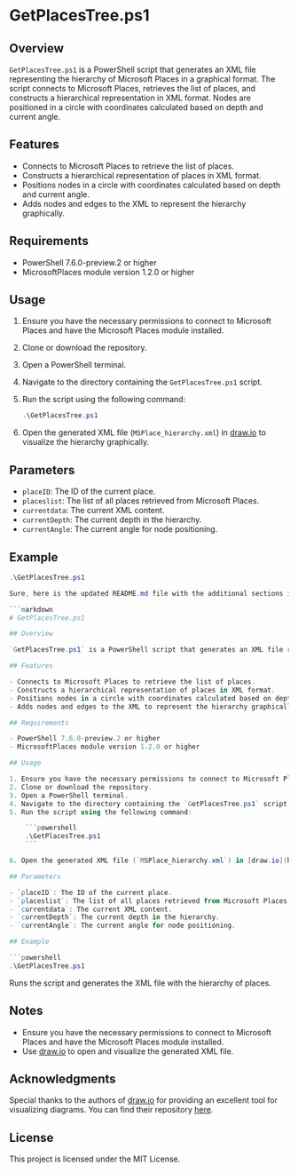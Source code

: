 # GetPlacesTree.ps1

## Overview

`GetPlacesTree.ps1` is a PowerShell script that generates an XML file representing the hierarchy of Microsoft Places in a graphical format. The script connects to Microsoft Places, retrieves the list of places, and constructs a hierarchical representation in XML format. Nodes are positioned in a circle with coordinates calculated based on depth and current angle.

## Features

- Connects to Microsoft Places to retrieve the list of places.
- Constructs a hierarchical representation of places in XML format.
- Positions nodes in a circle with coordinates calculated based on depth and current angle.
- Adds nodes and edges to the XML to represent the hierarchy graphically.

## Requirements

- PowerShell 7.6.0-preview.2 or higher
- MicrosoftPlaces module version 1.2.0 or higher

## Usage

1. Ensure you have the necessary permissions to connect to Microsoft Places and have the Microsoft Places module installed.
2. Clone or download the repository.
3. Open a PowerShell terminal.
4. Navigate to the directory containing the `GetPlacesTree.ps1` script.
5. Run the script using the following command:

    ```powershell
    .\GetPlacesTree.ps1
    ```

6. Open the generated XML file (`MSPlace_hierarchy.xml`) in [draw.io](https://app.diagrams.net/) to visualize the hierarchy graphically.

## Parameters

- `placeID`: The ID of the current place.
- `placeslist`: The list of all places retrieved from Microsoft Places.
- `currentdata`: The current XML content.
- `currentDepth`: The current depth in the hierarchy.
- `currentAngle`: The current angle for node positioning.

## Example

```powershell
.\GetPlacesTree.ps1

Sure, here is the updated README.md file with the additional sections integrated:

```markdown
# GetPlacesTree.ps1

## Overview

`GetPlacesTree.ps1` is a PowerShell script that generates an XML file representing the hierarchy of Microsoft Places in a graphical format. The script connects to Microsoft Places, retrieves the list of places, and constructs a hierarchical representation in XML format. Nodes are positioned in a circle with coordinates calculated based on depth and current angle.

## Features

- Connects to Microsoft Places to retrieve the list of places.
- Constructs a hierarchical representation of places in XML format.
- Positions nodes in a circle with coordinates calculated based on depth and current angle.
- Adds nodes and edges to the XML to represent the hierarchy graphically.

## Requirements

- PowerShell 7.6.0-preview.2 or higher
- MicrosoftPlaces module version 1.2.0 or higher

## Usage

1. Ensure you have the necessary permissions to connect to Microsoft Places and have the Microsoft Places module installed.
2. Clone or download the repository.
3. Open a PowerShell terminal.
4. Navigate to the directory containing the `GetPlacesTree.ps1` script.
5. Run the script using the following command:

    ```powershell
    .\GetPlacesTree.ps1
    ```

6. Open the generated XML file (`MSPlace_hierarchy.xml`) in [draw.io](https://app.diagrams.net/) to visualize the hierarchy graphically.

## Parameters

- `placeID`: The ID of the current place.
- `placeslist`: The list of all places retrieved from Microsoft Places.
- `currentdata`: The current XML content.
- `currentDepth`: The current depth in the hierarchy.
- `currentAngle`: The current angle for node positioning.

## Example

```powershell
.\GetPlacesTree.ps1
```

Runs the script and generates the XML file with the hierarchy of places.

## Notes

- Ensure you have the necessary permissions to connect to Microsoft Places and have the Microsoft Places module installed.
- Use [draw.io](https://app.diagrams.net/) to open and visualize the generated XML file.

## Acknowledgments

Special thanks to the authors of [draw.io](https://app.diagrams.net/) for providing an excellent tool for visualizing diagrams. You can find their repository [here](https://github.com/jgraph/drawio).

## License

This project is licensed under the MIT License.
